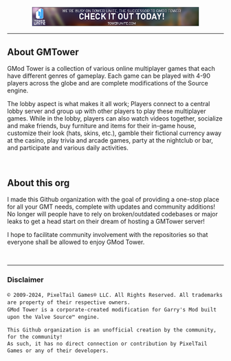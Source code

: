 <div style="text-align: center;" align="center" style="display: block; margin: 0 auto">
    <a href="https://towerunite.com"><img width="77%" src="https://github.com/gmodtower/.github/blob/ff5d218629436b6abe206db708b0b83f178b42d5/TU_Banner_Graphic.png" draggable="false" /></a>
</div>

<hr>

## About GMTower
GMod Tower is a collection of various online multiplayer games that each have different genres of gameplay. Each game can be played with 4-90 players across the globe and are complete modifications of the Source engine.

The lobby aspect is what makes it all work; Players connect to a central lobby server and group up with other players to play these multiplayer games. While in the lobby, players can also watch videos together, socialize and make friends, buy furniture and items for their in-game house, customize their look (hats, skins, etc.), gamble their fictional currency away at the casino, play trivia and arcade games, party at the nightclub or bar, and participate and various daily activities.

<br>

## About this org
I made this Github organization with the goal of providing a one-stop place for all your GMT needs, complete with updates and community additions!
No longer will people have to rely on broken/outdated codebases or major leaks to get a head start on their dream of hosting a GMTower server!

I hope to facilitate community involvement with the repositories so that everyone shall be allowed to enjoy GMod Tower.

<br><hr>

### Disclaimer
`© 2009-2024, PixelTail Games® LLC. All Rights Reserved. All trademarks are property of their respective owners.`
<br>
`GMod Tower is a corporate-created modification for Garry's Mod built upon the Valve Source™ engine.`

```
This Github organization is an unofficial creation by the community, for the community!
As such, it has no direct connection or contribution by PixelTail Games or any of their developers.
```
